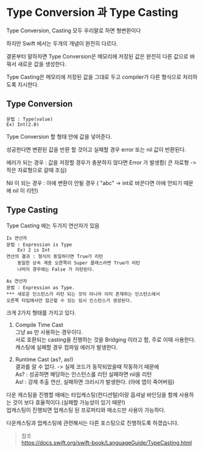 # Type Conversion 과 Type Casting

Type Conversion, Casting 모두 우리말로 하면 형변환이다

하지만 Swift 에서는 두개의 개념이 완전히 다르다. 

결론부터 말하자면 Type Conversion은 메모리에 저장된 값은 완전히 다른 값으로 바꿔서 새로운 값을 생성한다. 

Type Casting은 메모리에 저장된 값을 그대로 두고 compiler가 다른 형식으로 처리하도록 지시한다. 


## Type Conversion

    문법 : Type(value) 
    Ex) Int(2.0)

Type Conversion 할 형태 안에 값을 넣어준다. 

성공한다면 변환된 값을 반환 할 것이고 실패할 경우 error 또는 nil 값이 반환된다. 

에러가 되는 경우 : 값을 저장할 경우가 충분하지 않다면 Error 가 발생함( 큰 자료형 -> 작은 자료형으로 갈때 조심)

Nil 이 되는 경우 : 아에 변환이 안될 경우 ( "abc" -> int로 바꾼다면 아에 안되기 때문에 nil 이 리턴)


## Type Casting

Type Casting 에는 두가지 연산자가 있음 

    Is 연산자    
    문법 : Expression is Type   
        Ex) 2 is Int   
    연산의 결과 : 형식이 동일하다면 True가 리턴  
        동일한 상속 계층 오른쪽이 Super 클래스라면 True가 리턴
        나머지 경우에는 False 가 리턴된다. 
 
<!--  -->

    As 연산자 
    문법 : Expression as Type. 
    *** 새로운 인스턴스가 리턴 되는 것이 아니라 이미 존재하는 인스턴스에서 
    오른쪽 타입에서만 접근할 수 있는 임시 인스턴스가 생성된다. 

크게 2가지 형태를 가지고 있다. 

1. Compile Time Cast   
	그냥 as 만 사용하는 경우이다.   
	서로 호환되는 casting을 진행하는 것을 Bridging 이라고 함, 주로 이때 사용한다.    
	캐스팅에 실패할 경우 컴파일 에러가 발생한다.   


2. Runtime Cast (as?, as!)    
	결과를 알 수 없다. -> 실제 코드가 동작되었을때 작동하기 때문에    
As? : 성공하면 해당하는 인스턴스를 리턴 실패하면 nil을 리턴   
As! : 강제 추출 연산, 실패하면 크러시가 발생한다. (아에 앱이 죽어버림)

다운 캐스팅을 진행할 때에는 타입캐스팅(컨디션털)이랑 옵셔널 바인딩을 함께 사용하는 것이 보다 효율적이다.(실패할 가능성이 있기 때문!)   
업캐스팅이 진행되면 업캐스팅 된 프로퍼티와 매소드만 사용이 가능하다.

다운캐스팅과 업케스팅에 관련해서는 다른 포스팅으로 진행하도록 하겠습니다.  

> 참조   
https://docs.swift.org/swift-book/LanguageGuide/TypeCasting.html   






















